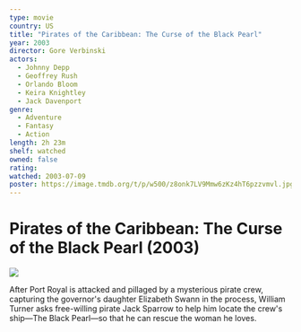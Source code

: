 ```yaml
---
type: movie
country: US
title: "Pirates of the Caribbean: The Curse of the Black Pearl"
year: 2003
director: Gore Verbinski
actors:
  - Johnny Depp
  - Geoffrey Rush
  - Orlando Bloom
  - Keira Knightley
  - Jack Davenport
genre:
  - Adventure
  - Fantasy
  - Action
length: 2h 23m
shelf: watched
owned: false
rating:
watched: 2003-07-09
poster: https://image.tmdb.org/t/p/w500/z8onk7LV9Mmw6zKz4hT6pzzvmvl.jpg
---
```


# Pirates of the Caribbean: The Curse of the Black Pearl (2003)

![](https://image.tmdb.org/t/p/w500/z8onk7LV9Mmw6zKz4hT6pzzvmvl.jpg)

After Port Royal is attacked and pillaged by a mysterious pirate crew, capturing the governor's daughter Elizabeth Swann in the process, William Turner asks free-willing pirate Jack Sparrow to help him locate the crew's ship—The Black Pearl—so that he can rescue the woman he loves.
